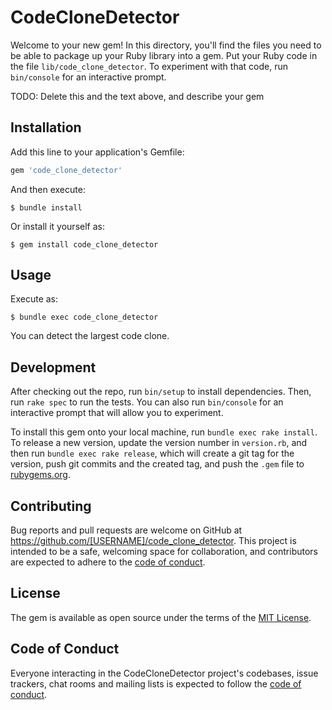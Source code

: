 # CodeCloneDetector

Welcome to your new gem! In this directory, you'll find the files you need to be able to package up your Ruby library into a gem. Put your Ruby code in the file `lib/code_clone_detector`. To experiment with that code, run `bin/console` for an interactive prompt.

TODO: Delete this and the text above, and describe your gem

## Installation

Add this line to your application's Gemfile:

```ruby
gem 'code_clone_detector'
```

And then execute:

    $ bundle install

Or install it yourself as:

    $ gem install code_clone_detector

## Usage

Execute as:

    $ bundle exec code_clone_detector

You can detect the largest code clone.
## Development

After checking out the repo, run `bin/setup` to install dependencies. Then, run `rake spec` to run the tests. You can also run `bin/console` for an interactive prompt that will allow you to experiment.

To install this gem onto your local machine, run `bundle exec rake install`. To release a new version, update the version number in `version.rb`, and then run `bundle exec rake release`, which will create a git tag for the version, push git commits and the created tag, and push the `.gem` file to [rubygems.org](https://rubygems.org).

## Contributing

Bug reports and pull requests are welcome on GitHub at https://github.com/[USERNAME]/code_clone_detector. This project is intended to be a safe, welcoming space for collaboration, and contributors are expected to adhere to the [code of conduct](https://github.com/[USERNAME]/code_clone_detector/blob/master/CODE_OF_CONDUCT.md).

## License

The gem is available as open source under the terms of the [MIT License](https://opensource.org/licenses/MIT).

## Code of Conduct

Everyone interacting in the CodeCloneDetector project's codebases, issue trackers, chat rooms and mailing lists is expected to follow the [code of conduct](https://github.com/[USERNAME]/code_clone_detector/blob/master/CODE_OF_CONDUCT.md).
